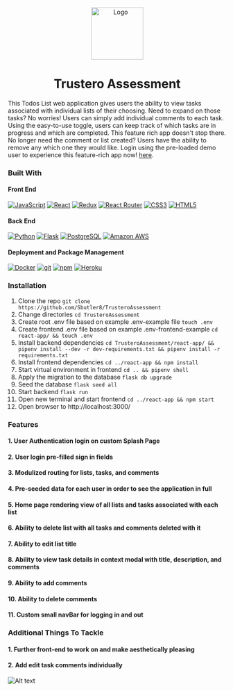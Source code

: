 
<br />
<p align="center">
  <a href="https://trusteroassessment.herokuapp.com/home">
    <img src="https://analogtodigitaldash.s3-us-west-1.amazonaws.com/SplashPage.png"  alt="Logo" width="auto" height="120">
  </a>
  
<h1 align="center"> Trustero Assessment </h1>

This Todos List web application gives users the ability to view tasks associated with individual lists of their choosing. Need to expand on those tasks? No worries! Users can simply add individual comments to each task. Using the easy-to-use toggle, users can keep track of which tasks are in progress and which are completed. This feature rich app doesn't stop there. No longer need the comment or list created? Users have the ability to remove any which one they would like. Login using the pre-loaded demo user to experience this feature-rich app now! [here](https://trusteroassessment.herokuapp.com/home).

### Built With

#### Front End

<a href="https://www.javascript.com/"><img alt="JavaScript" src="https://img.shields.io/badge/-JavaScript-F7DF1E?style=flat-square&logo=JavaScript&logoColor=black" /></a>
<a href="https://reactjs.org/"><img alt="React" src="https://img.shields.io/badge/-React-61DAFB?style=flat-square&logo=react&logoColor=black" /></a>
<a href="https://redux.js.org/"><img alt="Redux" src="https://img.shields.io/badge/-Redux-764ABC?style=flat-square&logo=Redux&logoColor=white" /></a>
<a href="https://reactrouter.com/"><img alt="React Router" src="https://img.shields.io/badge/-React%20Router-CA4245?style=flat-square&logo=React-Router&logoColor=white" /></a>
<a href="https://devdocs.io/css/"><img alt="CSS3" src="https://img.shields.io/badge/-CSS3%20-61DAFB?style=flat-square&logo=CSS3&logoColor=white&color=brightgreen"/></a>
<a href="https://devdocs.io/html/"><img alt="HTML5" src="https://img.shields.io/badge/-HTML5%20-61DAFB?style=flat-square&logo=HTML5&logoColor=white&color=blue"/></a>

#### Back End

<a href="https://www.python.org/"><img alt="Python" src="https://img.shields.io/badge/-Python-3776AB?style=flat-square&logo=Python&logoColor=white&" /></a>
<a href="https://flask.palletsprojects.com/en/1.1.x/"><img alt="Flask" src="https://img.shields.io/badge/-Flask-000000?style=flat-square&logo=Flask&logoColor=white" /></a>
<a href="https://www.postgresql.org/"><img alt="PostgreSQL" src="https://img.shields.io/badge/-PostgreSQL-336791?style=flat-square&logo=PostgreSQL&logoColor=white" /></a>
<a href="https://aws.amazon.com/"><img alt="Amazon AWS" src="https://img.shields.io/badge/-Amazon%20AWS-232F3E?style=flat-square&logo=Amazon%20AWS&logoColor=white" /></a>

#### Deployment and Package Management

<a href="https://docker.com/"><img alt="Docker" src="https://img.shields.io/badge/-Docker-2496ED?style=flat-square&logo=Docker&logoColor=white" /></a>
<a href="#"><img alt="git" src="https://img.shields.io/badge/-Git-F05032?style=flat-square&logo=git&logoColor=white" /></a>
<a href="https://www.npmjs.com/"><img alt="npm" src="https://img.shields.io/badge/-NPM-CB3837?style=flat-square&logo=npm&logoColor=white" /></a>
<a href="https://heroku.com/"><img alt="Heroku" src="https://img.shields.io/badge/-Heroku-430098?style=flat-square&logo=Heroku&logoColor=white" /></a>


### Installation

1. Clone the repo `git clone https://github.com/Sbutler8/TrusteroAssessment`
2. Change directories `cd TrusteroAssessment` 
3. Create root .env file based on example .env-example file `touch .env`
4. Create frontend .env file based on example .env-frontend-example `cd react-app/ && touch .env`
5. Install backend dependencies `cd TrusteroAssessment/react-app/ && pipenv install --dev -r dev-requirements.txt && pipenv install -r requirements.txt`
6. Install frontend dependencies `cd ../react-app && npm install`
7. Start virtual environment in frontend `cd .. && pipenv shell`
8. Apply the migration to the database `flask db upgrade`
9. Seed the database `flask seed all`
10. Start backend `flask run`
11. Open new terminal and start frontend `cd ../react-app && npm start`
12. Open browser to http://localhost:3000/

### Features
#### 1. User Authentication login on custom Splash Page
#### 2. User login pre-filled sign in fields
#### 3. Modulized routing for lists, tasks, and comments
#### 4. Pre-seeded data for each user in order to see the application in full
#### 5. Home page rendering view of all lists and tasks associated with each list
#### 6. Ability to delete list with all tasks and comments deleted with it
#### 7. Ability to edit list title
#### 8. Ability to view task details in context modal with title, description, and comments
#### 9. Ability to add comments 
#### 10. Ability to delete comments 
#### 11. Custom small navBar for logging in and out

### Additional Things To Tackle
#### 1. Further front-end to work on and make aesthetically pleasing
#### 2. Add edit task comments individually

![Alt text](https://github.com/Sbutler8/TrusteroAssessment/blob/main/react-app/public/images/Trustero.gif)

